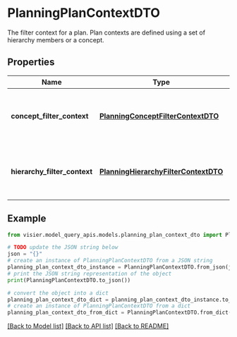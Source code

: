 # PlanningPlanContextDTO

The filter context for a plan. Plan contexts are defined using a set of hierarchy members or a concept.

## Properties

Name | Type | Description | Notes
------------ | ------------- | ------------- | -------------
**concept_filter_context** | [**PlanningConceptFilterContextDTO**](PlanningConceptFilterContextDTO.md) | A plan context defined using a selection concept. | [optional] 
**hierarchy_filter_context** | [**PlanningHierarchyFilterContextDTO**](PlanningHierarchyFilterContextDTO.md) | A plan context defined using hierarchy members. | [optional] 

## Example

```python
from visier.model_query_apis.models.planning_plan_context_dto import PlanningPlanContextDTO

# TODO update the JSON string below
json = "{}"
# create an instance of PlanningPlanContextDTO from a JSON string
planning_plan_context_dto_instance = PlanningPlanContextDTO.from_json(json)
# print the JSON string representation of the object
print(PlanningPlanContextDTO.to_json())

# convert the object into a dict
planning_plan_context_dto_dict = planning_plan_context_dto_instance.to_dict()
# create an instance of PlanningPlanContextDTO from a dict
planning_plan_context_dto_from_dict = PlanningPlanContextDTO.from_dict(planning_plan_context_dto_dict)
```
[[Back to Model list]](../README.md#documentation-for-models) [[Back to API list]](../README.md#documentation-for-api-endpoints) [[Back to README]](../README.md)


